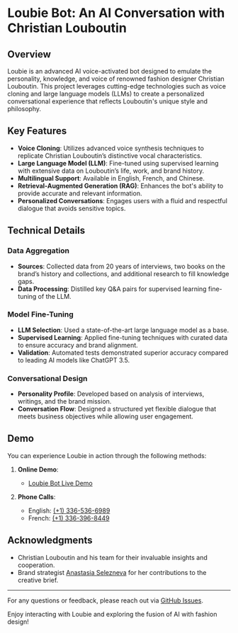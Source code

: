 # Loubie Bot: An AI Conversation with Christian Louboutin

## Overview

Loubie is an advanced AI voice-activated bot designed to emulate the personality, knowledge, and voice of renowned fashion designer Christian Louboutin. This project leverages cutting-edge technologies such as voice cloning and large language models (LLMs) to create a personalized conversational experience that reflects Louboutin's unique style and philosophy.

## Key Features

- **Voice Cloning**: Utilizes advanced voice synthesis techniques to replicate Christian Louboutin’s distinctive vocal characteristics.
- **Large Language Model (LLM)**: Fine-tuned using supervised learning with extensive data on Louboutin’s life, work, and brand history.
- **Multilingual Support**: Available in English, French, and Chinese.
- **Retrieval-Augmented Generation (RAG)**: Enhances the bot's ability to provide accurate and relevant information.
- **Personalized Conversations**: Engages users with a fluid and respectful dialogue that avoids sensitive topics.

## Technical Details

### Data Aggregation
- **Sources**: Collected data from 20 years of interviews, two books on the brand’s history and collections, and additional research to fill knowledge gaps.
- **Data Processing**: Distilled key Q&A pairs for supervised learning fine-tuning of the LLM.

### Model Fine-Tuning
- **LLM Selection**: Used a state-of-the-art large language model as a base.
- **Supervised Learning**: Applied fine-tuning techniques with curated data to ensure accuracy and brand alignment.
- **Validation**: Automated tests demonstrated superior accuracy compared to leading AI models like ChatGPT 3.5.

### Conversational Design
- **Personality Profile**: Developed based on analysis of interviews, writings, and the brand mission.
- **Conversation Flow**: Designed a structured yet flexible dialogue that meets business objectives while allowing user engagement.

## Demo

You can experience Loubie in action through the following methods:

1. **Online Demo**:
   - [Loubie Bot Live Demo](https://andrewkessinger.vercel.app/projects/loubie-bot)

2. **Phone Calls**:
   - English: [(+1) 336-536-6989](tel:+13365366989)
   - French: [(+1) 336-396-8449](tel:+13363968449)

## Acknowledgments

- Christian Louboutin and his team for their invaluable insights and cooperation.
- Brand strategist [Anastasia Selezneva](https://fr.linkedin.com/in/anastasia-selezneva-65a6092b) for her contributions to the creative brief.

---

For any questions or feedback, please reach out via [GitHub Issues](https://github.com/yourusername/loubie-bot/issues).

Enjoy interacting with Loubie and exploring the fusion of AI with fashion design!
